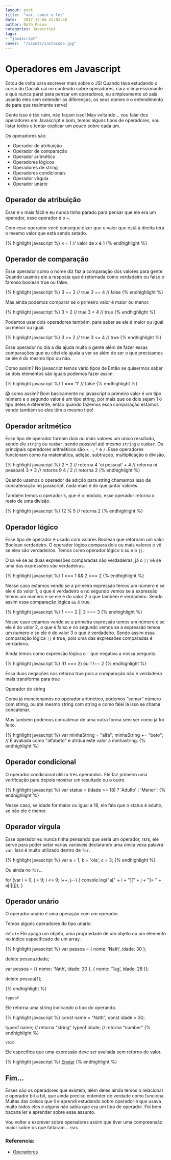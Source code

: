 ```yaml
---
layout: post
title:  "var, const e let"
date:   2017-12-04 22:02:40
author: Nath Paiva
categories: Javascript
tags:
- "javascript"
cover:  "/assets/instacode.jpg"
---
```


# Operadores em Javascript

Estou de volta para escrever mais sobre o JS! Quando tava estudando o curso do Daciuk cai no conteúdo sobre operadores, cara o impressionante é que nunca parei para pensar em operadores, eu simplesmente só saía usando eles sem entender as diferenças, os seus nomes e o entendimento de para que realmente serve!

Gente isso é tão ruim, não façam isso! Mas voltando... vou falar dos operadores em Javascript e bom, temos alguns tipos de operadores, vou listar todos e tentar explicar um pouco sobre cada um.

Os operadores são:
- Operador de atribuição
- Operador de comparação
- Operador aritmético
- Operadores lógicos
- Operadores de string
- Operadores condicionais
- Operador vírgula
- Operador unário

## Operador de atribuição

Esse é o mais fácil e eu nunca tinha parado para pensar que ele era um operador, esse operador é o `=`.

Com esse operador você consegue dizer que o valor que está à direita terá o mesmo valor que está sendo setado.

{% highlight javascript %}
x = 1 // valor de x é 1
{% endhighlight %}

## Operador de comparação

Esse operador como o nome diz faz a comparação dos valores para gente. Quando usamos ele a resposta que é retornada como verdadeiro ou falso o famoso boolean true ou false.

{% highlight javascript %}
3 == 3 // true
3 == 4 // false
{% endhighlight %}

Mas ainda podemos comparar se o primeiro valor é maior ou menor.

{% highlight javascript %}
3 > 2 // true
3 < 4 // true
{% endhighlight %}

Podemos usar dois operadores também, para saber se ele é maior ou igual ou menor ou igual.

{% highlight javascript %}
3 >= 2 // true
3 <= 4 // true
{% endhighlight %}

Esse operador no dia a dia ajuda muito a gente além de fazer essas comparações que eu citei ele ajuda a ver se além de ser o que precisamos se ele é do mesmo tipo ou não.

Como assim? No javascript temos vário tipos de
Então se quisermos saber se dois elementos são iguais podemos fazer assim:

{% highlight javascript %}
1 === '1' // false
{% endhighlight %}

😱 como assim? Bom basicamente no javascript o primeiro valor é um tipo número e o segundo valor é um tipo string, por mais que os dois sejam 1 o tipo deles é diferente, então quando fazemos essa comparação estamos vendo também se eles têm o mesmo tipo!

## Operador aritmético

Esse tipo de operador tornam dois ou mais valores um único resultado, sendo ele `string` ou `number`, sendo possível até mesmo `string` e `number`.
Os principais operadores aritméticos são `+`, `-`, `*` e `/`. Esse operadores funcionam como na matemática, adição, subtração, multiplicação e divisão.

{% highlight javascript %}
2 + 2 // retorna 4
'oi pessoal' + 4 // retorna oi pessoal4
3 * 3 // retorna 9
4 / 2 // retorna 2
{% endhighlight %}

Quando usamos o operador de adição para string chamamos isso de concatenação no javascript, nada mais é do que juntar valores.

Também temos o operador `%`, que é o módulo, esse operador retorna o resto de uma divisão.

{% highlight javascript %}
12 % 5 // retorna 2
{% endhighlight %}

## Operador lógico

Esse tipo de operador é usado com valores Boolean que retornam um valor Boolean verdadeiro. O operador lógico compara dois ou mais valores e vê se eles são verdadeiros. Temos como operador lógico o `&&` e o `||`.

O `&&` vê se as duas expressões comparadas são verdadeiras, já o `||` vê se uma das expressões são verdadeiras.

{% highlight javascript %}
1 === 1 && 2 === 2
{% endhighlight %}

Nesse caso estamos vendo se a primeira expressão temos um número e se ele é do valor 1, o que é verdadeiro e no segundo vemos se a expressão temos um numero e se ele é do valor 2 o que também é verdadeiro. Sendo assim essa comparação lógica `&&` é true.

{% highlight javascript %}
1 === 2 || 3 === 3
{% endhighlight %}

Nesse caso estamos vendo se a primeira expressão temos um número e se ele é do valor 2, o que é falso e no segundo vemos se a expressão temos um numero e se ele é do valor 3 o que é verdadeiro. Sendo assim essa comparação lógica `||` é true, pois uma das expressões comparadas é verdadeira.

Ainda temos como expressão lógica o `!` que negativa a nossa pergunta.

{% highlight javascript %}
!(1 === 2) ou
1 !== 2
{% endhighlight %}

Essa duas negações nos retorna true pois a comparação não é verdadeira mais transforma para true

Operador de string

Como já mencionamos no operador aritmético, podemos “somar” número com string, ou até mesmo string com string e como falei lá isso se chama concatenar.

Mas também podemos concatenar de uma outra forma sem ser como já foi feito.

{% highlight javascript %}
var minhaString = "alfa";
minhaString += "beto"; // É avaliada como "alfabeto" e atribui este valor a minhastring.
{% endhighlight %}

## Operador condicional

O operador condicional utiliza três operandos. Ele faz primeiro uma verificação para depois mostrar um resultado ou o outro.

{% highlight javascript %}
var status = (idade >= 18) ? 'Adulto' : 'Menor';
{% endhighlight %}

Nesse caso, se idade for maior ou igual a 18, ele fala que o status é adulto, se não ele é menor.

## Operador vírgula

Esse operador eu nunca tinha pensando que seria um operador, rsrs, ele serve para poder setar varias variáveis declarando uma única vexa palavra `var`. Isso é muito utilizado dentro de `for`.

{% highlight javascript %}
var a = 1,
b = 'ola',
c = 3;
{% endhighlight %}

Ou ainda no `for`...

for (var i = 0, j = 9; i <= 9; i++, j--) {
  console.log("a[" + i + "][" + j + "]= " + a[i][j]);
}

## Operador unário

O operador unário é uma operação com um operador.

Temos alguns operadores do tipo unário:

`delete`
Ele apaga um objeto, uma propriedade de um objeto ou um elemento no índice especificado de um array.

{% highlight javascript %}
var pessoa = {
	nome: ‘Nath’,
	idade: 30
};

delete pessoa.idade;

var pessoa = [{
	nome: ‘Nath’,
	idade: 30
},
{
	nome: ‘Tag’,
	idade: 28
}];

delete pessoa[1];

{% endhighlight %}

`typeof`

Ele retorna uma string indicando o tipo do operando.

{% highlight javascript %}
const name = “Nath”;
const idade = 30;

typeof name;  // retorna “string”
typeof idade;     // retorna “number”
{% endhighlight %}

`void`

Ele especifica que uma expressão deve ser avaliada sem retorno de valor.

{% highlight javascript %}
<a href="javascript:void(document.form.submit())">
Enviar</a>
{% endhighlight %}

## Fim...

Esses são os operadores que existem, além deles ainda temos o relacional e operador bit a bit, que ainda preciso entender de verdade como funciona. Muitas das coisas que li e aprendi estudando sobre operador é que usava muito todos eles e alguns não sabia que era um tipo de operador. Foi bem bacana ler e aprender sobre esse assunto.

Vou voltar a escrever sobre operadores assim que tiver uma compreensão maior sobre os que faltaram… rsrs

### Referencia:
- [Operadores](https://developer.mozilla.org/pt-BR/docs/Web/JavaScript/Guide/Expressions_and_Operators)
